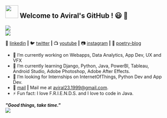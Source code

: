## <img src = "https://media.giphy.com/media/3o72FkJkNiRpAHN2Y8/giphy.gif" width=40 height=40 /> Welcome to Aviral's GitHub ! :smiley: :wave:

<img src = "https://github-readme-stats.vercel.app/api/top-langs/?username=aviraw&langs_count=4&layout=compact">
<br/>
<img src = "https://github-readme-stats.vercel.app/api?username=aviraw">

👔 [linkedin][linkedin] **|**
🐦 [twitter][twitter] **|** 
📺 [youtube][youtube] **|** 
📷 [instagram][instagram] **|** 
💙 [poetry-blog][poetry-blog]

* 🔭 I’m currently working on Webapps, Data Analytics, App Dev, UX and VFX
* 🌱 I’m currently learning Django, Python, Java, PowerBI, Tableau, Android Studio, Adobe Photoshop, Adobe After Effects.
* 👯 I’m looking for Internships on InternetOfThings, Python Dev and App Dev.
* 💬 [mail][mail] **|**  Mail me at aviral23.1999@gmail.com.
* ⚡ Fun fact: I love F.R.I.E.N.D.S. and I love to code in Java.

<!--![bg][github]-->

[github]: https://github.com/aviraw/aviraw/blob/master/github.png
[twitter]: https://twitter.com/Aviral237
[youtube]: https://www.youtube.com/channel/UCI4D4bm6clAdmDNQNiWrcvw?view_as=subscriber
[instagram]: https://www.instagram.com/aviral_muriel_bing/
[poetry-blog]: https://www.instagram.com/__littleblueheart__/
[linkedin]: https://www.linkedin.com/in/aviral-srivastava-3336b166/
[mail]: mailto:aviral23.1999@gmail.com

<!--[![Aviral's github stats](https://github-readme-stats.vercel.app/api?username=aviraw)](https://github-readme-stats.vercel.app/api?username=aviraw)-->

<p align='left'>
  <i><strong>"Good things, take time."</strong></i><br/>
<img align='center' src="https://visitor-badge.glitch.me/badge?page_id=aviraw.visitorBatch"><br/>
<p/>

#
